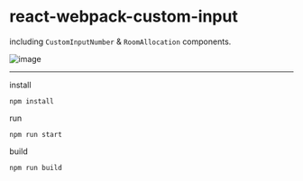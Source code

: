 # react-webpack-custom-input

including `CustomInputNumber` & `RoomAllocation` components.

![image](https://user-images.githubusercontent.com/35068498/172592829-dc160d86-2707-42e0-a4c3-080fb712869d.png)

---

install
```
npm install
```

run
```
npm run start
```

build
```
npm run build
```
